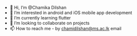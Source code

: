 - 👋 Hi, I’m @Chamika Dilshan
- 👀 I’m interested in android and iOS mobile app development
- 🌱 I’m currently learning flutter
- 💞️ I’m looking to collaborate on projects
- 📫 How to reach me - by chamidilshan@ms.ac.lk email

<!---
Chamidilshan/Chamidilshan is a ✨ special ✨ repository because its `README.md` (this file) appears on your GitHub profile.
You can click the Preview link to take a look at your changes.
--->
